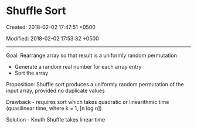 # Shuffle Sort

Created: 2018-02-02 17:47:51 +0500

Modified: 2018-02-02 17:53:32 +0500

---

Goal: Rearrange array so that result is a uniformly random permutation
-   Generate a random real number for each array entry
-   Sort the array

Proposition: Shuffle sort produces a uniformly random permutation of the input array, provided no duplicate values

Drawback - requires sort which takes quadratic or linearithmic time (quasilinear time, where k = 1, [n log n])

Solution - Knuth Shuffle takes linear time
